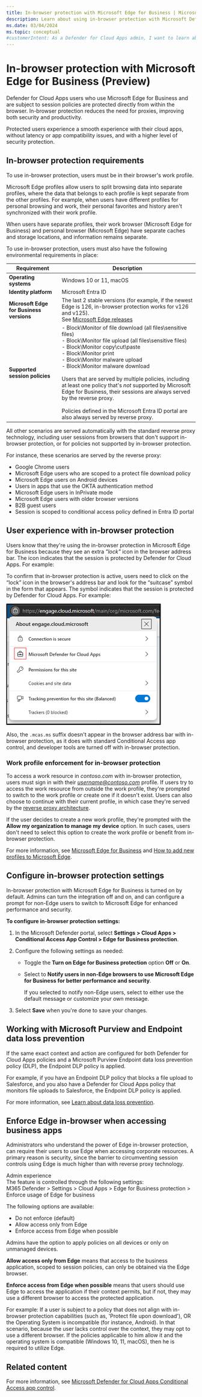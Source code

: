```yaml
---
title: In-browser protection with Microsoft Edge for Business | Microsoft Defender for Cloud Apps
description: Learn about using in-browser protection with Microsoft Defender for Cloud Apps session policies and Microsoft Edge for Business.
ms.date: 03/04/2024
ms.topic: conceptual
#customerIntent: As a Defender for Cloud Apps admin, I want to learn about the user experience with in-browser protection.
---
```


# In-browser protection with Microsoft Edge for Business (Preview)

Defender for Cloud Apps users who use Microsoft Edge for Business and are subject to session policies are protected directly from within the browser. In-browser protection reduces the need for proxies, improving both security and productivity.

Protected users experience a smooth experience with their cloud apps, without latency or app compatibility issues, and with a higher level of security protection.

## In-browser protection requirements

To use in-browser protection, users must be in their browser's work profile. 

Microsoft Edge profiles allow users to split browsing data into separate profiles, where the data that belongs to each profile is kept separate from the other profiles. For example, when users have different profiles for personal browsing and work, their personal favorites and history aren't synchronized with their work profile.

When users have separate profiles, their work browser (Microsoft Edge for Business) and personal browser (Microsoft Edge) have separate caches and storage locations, and information remains separate.

To use in-browser protection, users must also have the following environmental requirements in place:

|Requirement  |Description  |
|---------|---------|
|**Operating systems**     |   Windows 10 or 11, macOS      |
|**Identity platform**     | Microsoft Entra ID        |
|**Microsoft Edge for Business versions**     |   The last 2 stable versions (for example, if the newest Edge is 126, in-browser protection works for v126 and v125). <br> See [Microsoft Edge releases](https://learn.microsoft.com/deployedge/microsoft-edge-release-schedule#microsoft-edge-releases)     |
|**Supported session policies**     | - Block\Monitor of file download (all files\sensitive files) <br>- Block\Monitor file upload (all files\sensitive files) <br>- Block\Monitor copy\cut\paste <br>- Block\Monitor print <br>- Block\Monitor malware upload <br>- Block\Monitor malware download <br><br> Users that are served by multiple policies, including at least one policy that's *not* supported by Microsoft Edge for Business, their sessions are always served by the reverse proxy. <br><br>Policies defined in the Microsoft Entra ID portal are also always served by reverse proxy.   |

All other scenarios are served automatically with the standard reverse proxy technology, including user sessions from browsers that don't support in-browser protection, or for policies not supported by in-browser protection.

For instance, these scenarios are served by the reverse proxy:
- Google Chrome users
- Microsoft Edge users who are scoped to a protect file download policy
- Microsoft Edge users on Android devices
- Users in apps that use the OKTA authentication method
- Microsoft Edge users in InPrivate mode
- Microsoft Edge users with older browser versions
- B2B guest users
- Session is scoped to conditional access policy defined in Entra ID portal

## User experience with in-browser protection

Users know that they're using the in-browser protection in Microsoft Edge for Business because they see an extra *"lock"* icon in the browser address bar. The icon indicates that the session is protected by Defender for Cloud Apps. For example:

To confirm that in-browser protection is active, users need to click on the “lock” icon in the browser's address bar and look for the “suitcase” symbol in the form that appears. The symbol indicates that the session is protected by Defender for Cloud Apps. For example:

![Edge-in-browser-indication](media/in-browser-protection/edge-in-browser-indication.png)

Also, the `.mcas.ms` suffix doesn't appear in the browser address bar with in-browser protection, as it does with standard Conditional Access app control, and developer tools are turned off with in-browser protection.

### Work profile enforcement for in-browser protection

To access a work resource in *contoso.com* with in-browser protection, users must sign in with their *username@contoso.com* profile. If users try to access the work resource from outside the work profile, they're prompted to switch to the work profile or create one if it doesn't exist. Users can also choose to continue with their current profile, in which case they're served by the [reverse proxy architecture](proxy-intro-aad.md).

If the user decides to create a new work profile, they're prompted with the **Allow my organization to manage my device** option. In such cases, users don't need to select this option to create the work profile or benefit from in-browser protection.

For more information, see [Microsoft Edge for Business](/deployedge/microsoft-edge-for-business) and [How to add new profiles to Microsoft Edge](https://www.microsoft.com/en-us/edge/learning-center/how-to-add-new-profiles).

## Configure in-browser protection settings

In-browser protection with Microsoft Edge for Business is turned on by default. Admins can turn the integration off and on, and can configure a prompt for non-Edge users to switch to Microsoft Edge for enhanced performance and security.

**To configure in-browser protection settings:**

1. In the Microsoft Defender portal, select **Settings > Cloud Apps > Conditional Access App Control > Edge for Business protection**.

1. Configure the following settings as needed:

    - Toggle the **Turn on Edge for Business protection** option **Off** or **On**.
    - Select to **Notify users in non-Edge browsers to use Microsoft Edge for Business for better performance and security**.

        If you selected to notify non-Edge users, select to either use the default message or customize your own message.

1. Select **Save** when you're done to save your changes.

## Working with Microsoft Purview and Endpoint data loss prevention

If the same exact context and action are configured for both Defender for Cloud Apps policies and a Microsoft Purview Endpoint data loss prevention policy (DLP), the Endpoint DLP policy is applied.

For example, if you have an Endpoint DLP policy that blocks a file upload to Salesforce, and you also have a Defender for Cloud Apps policy that monitors file uploads to Salesforce, the Endpoint DLP policy is applied.

For more information, see [Learn about data loss prevention](/purview/dlp-learn-about-dlp).

## Enforce Edge in-browser when accessing business apps
Administrators who understand the power of Edge in-browser protection, can require their users to use Edge when accessing corporate resources. 
A primary reason is security, since the barrier to circumventing session controls using Edge is much higher than with reverse proxy technology.

Admin experience   
The feature is controlled through the following settings:   
M365 Defender > Settings > Cloud Apps > Edge for Business protection > Enforce usage of Edge for business   

The following options are available:   
- Do not enforce (default)   
- Allow access only from Edge   
- Enforce access from Edge when possible

Admins have the option to apply policies on all devices or only on unmanaged devices.

**Allow access only from Edge** means that access to the business application, scoped to session policies, can only be obtained via the Edge browser.

**Enforce access from Edge when possible** means that users should use Edge to access the application if their context permits, but if not, they may use a different browser to access the protected application.

For example: 
If a user is subject to a policy that does not align with in-browser protection capabilities (such as, 'Protect file upon download'), OR 
the Operating System is incompatible (for instance, Android). 
In that scenario, because the user lacks control over the context, they may opt to use a different browser. 
If the policies applicable to him allow it and the operating system is compatible (Windows 10, 11, macOS), then he is required to utilize Edge. 

## Related content

For more information, see [Microsoft Defender for Cloud Apps Conditional Access app control](proxy-intro-aad.md).
